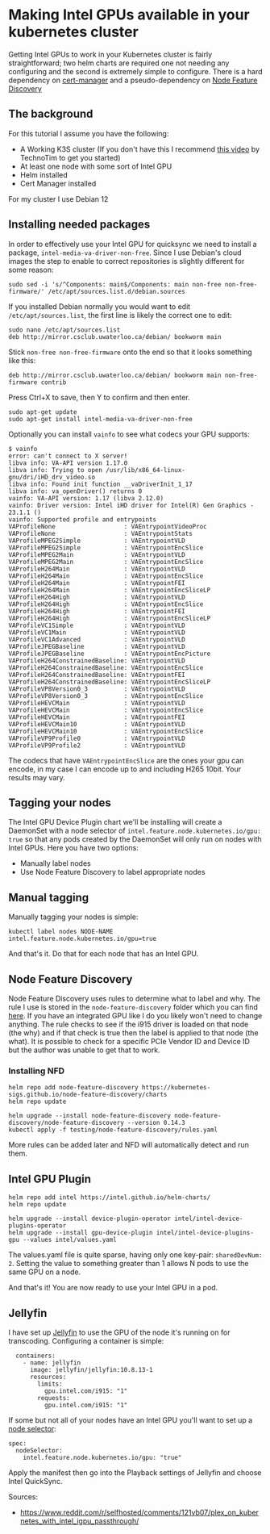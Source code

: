 
# Making Intel GPUs available in your kubernetes cluster

Getting Intel GPUs to work in your Kubernetes cluster is fairly straightforward; two helm charts are required one not needing any configuring and the second is extremely simple to configure. There is a hard dependency on [cert-manager](https://artifacthub.io/packages/helm/cert-manager/cert-manager) and a pseudo-dependency on [Node Feature Discovery](https://artifacthub.io/packages/helm/node-feature-discovery/node-feature-discovery)

## The background

For this tutorial I assume you have the following:

 * A Working K3S cluster (If you don't have this I recommend [this video](https://www.youtube.com/watch?v=CbkEWcUZ7zM) by TechnoTim to get you started)
 * At least one node with some sort of Intel GPU
 * Helm installed
 * Cert Manager installed

For my cluster I use Debian 12

## Installing needed packages

In order to effectively use your Intel GPU for quicksync we need to install a package, `intel-media-va-driver-non-free`. Since I use Debian's cloud images the step to enable to correct repositories is slightly different for some reason:

    sudo sed -i 's/^Components: main$/Components: main non-free non-free-firmware/' /etc/apt/sources.list.d/debian.sources

If you installed Debian normally you would want to edit `/etc/apt/sources.list`, the first line is likely the correct one to edit:

    sudo nano /etc/apt/sources.list
    deb http://mirror.csclub.uwaterloo.ca/debian/ bookworm main

Stick `non-free non-free-firmware` onto the end so that it looks something like this:

    deb http://mirror.csclub.uwaterloo.ca/debian/ bookworm main non-free-firmware contrib

Press Ctrl+X to save, then Y to confirm and then enter.

    sudo apt-get update
    sudo apt-get install intel-media-va-driver-non-free

Optionally you can install `vainfo` to see what codecs your GPU supports:

    $ vainfo
    error: can't connect to X server!
    libva info: VA-API version 1.17.0
    libva info: Trying to open /usr/lib/x86_64-linux-gnu/dri/iHD_drv_video.so
    libva info: Found init function __vaDriverInit_1_17
    libva info: va_openDriver() returns 0
    vainfo: VA-API version: 1.17 (libva 2.12.0)
    vainfo: Driver version: Intel iHD driver for Intel(R) Gen Graphics - 23.1.1 ()
    vainfo: Supported profile and entrypoints
    VAProfileNone                   : VAEntrypointVideoProc
    VAProfileNone                   : VAEntrypointStats
    VAProfileMPEG2Simple            : VAEntrypointVLD
    VAProfileMPEG2Simple            : VAEntrypointEncSlice
    VAProfileMPEG2Main              : VAEntrypointVLD
    VAProfileMPEG2Main              : VAEntrypointEncSlice
    VAProfileH264Main               : VAEntrypointVLD
    VAProfileH264Main               : VAEntrypointEncSlice
    VAProfileH264Main               : VAEntrypointFEI
    VAProfileH264Main               : VAEntrypointEncSliceLP
    VAProfileH264High               : VAEntrypointVLD
    VAProfileH264High               : VAEntrypointEncSlice
    VAProfileH264High               : VAEntrypointFEI
    VAProfileH264High               : VAEntrypointEncSliceLP
    VAProfileVC1Simple              : VAEntrypointVLD
    VAProfileVC1Main                : VAEntrypointVLD
    VAProfileVC1Advanced            : VAEntrypointVLD
    VAProfileJPEGBaseline           : VAEntrypointVLD
    VAProfileJPEGBaseline           : VAEntrypointEncPicture
    VAProfileH264ConstrainedBaseline: VAEntrypointVLD
    VAProfileH264ConstrainedBaseline: VAEntrypointEncSlice
    VAProfileH264ConstrainedBaseline: VAEntrypointFEI
    VAProfileH264ConstrainedBaseline: VAEntrypointEncSliceLP
    VAProfileVP8Version0_3          : VAEntrypointVLD
    VAProfileVP8Version0_3          : VAEntrypointEncSlice
    VAProfileHEVCMain               : VAEntrypointVLD
    VAProfileHEVCMain               : VAEntrypointEncSlice
    VAProfileHEVCMain               : VAEntrypointFEI
    VAProfileHEVCMain10             : VAEntrypointVLD
    VAProfileHEVCMain10             : VAEntrypointEncSlice
    VAProfileVP9Profile0            : VAEntrypointVLD
    VAProfileVP9Profile2            : VAEntrypointVLD

The codecs that have `VAEntrypointEncSlice` are the ones your gpu can encode, in my case I can encode up to and including H265 10bit. Your results may vary.

## Tagging your nodes

The Intel GPU Device Plugin chart we'll be installing will create a DaemonSet with a node selector of `intel.feature.node.kubernetes.io/gpu: true` so that any pods created by the DaemonSet will only run on nodes with Intel GPUs. Here you have two options:

 * Manually label nodes
 * Use Node Feature Discovery to label appropriate nodes

## Manual tagging

Manually tagging your nodes is simple:

    kubectl label nodes NODE-NAME intel.feature.node.kubernetes.io/gpu=true

And that's it. Do that for each node that has an Intel GPU.

## Node Feature Discovery

Node Feature Discovery uses rules to determine what to label and why. The rule I use is stored in the `node-feature-discovery` folder which you can find [here](https://github.com/UntouchedWagons/K3S-Cluster-Setup/blob/e2803b8ac6a0e96c055e7aa6ed6b9421ccadcabd/node-feature-discovery/rules.yaml). If you have an integrated GPU like I do you likely won't need to change anything. The rule checks to see if the i915 driver is loaded on that node (the why) and if that check is true then the label is applied to that node (the what). It is possible to check for a specific PCIe Vendor ID and Device ID but the author was unable to get that to work.

### Installing NFD

    helm repo add node-feature-discovery https://kubernetes-sigs.github.io/node-feature-discovery/charts
    helm repo update

    helm upgrade --install node-feature-discovery node-feature-discovery/node-feature-discovery --version 0.14.3
    kubectl apply -f testing/node-feature-discovery/rules.yaml

More rules can be added later and NFD will automatically detect and run them.

## Intel GPU Plugin

    helm repo add intel https://intel.github.io/helm-charts/
    helm repo update

    helm upgrade --install device-plugin-operator intel/intel-device-plugins-operator
    helm upgrade --install gpu-device-plugin intel/intel-device-plugins-gpu --values intel/values.yaml

The values.yaml file is quite sparse, having only one key-pair: `sharedDevNum: 2`. Setting the value to something greater than 1 allows N pods to use the same GPU on a node.

And that's it! You are now ready to use your Intel GPU in a pod.

## Jellyfin

I have set up [Jellyfin](https://github.com/UntouchedWagons/K3S-Cluster-Setup/blob/929678afa738c9527a838c8735cb917b10c4a521/production/default/jellyfin/service.yaml) to use the GPU of the node it's running on for transcoding. Configuring a container is simple:

      containers:
        - name: jellyfin
          image: jellyfin/jellyfin:10.8.13-1
          resources:
            limits:
              gpu.intel.com/i915: "1"
            requests:
              gpu.intel.com/i915: "1"

If some but not all of your nodes have an Intel GPU you'll want to set up a [node selector](https://github.com/UntouchedWagons/K3S-Cluster-Setup/blob/929678afa738c9527a838c8735cb917b10c4a521/production/default/jellyfin/service.yaml#L23-L24):

    spec:
      nodeSelector:
        intel.feature.node.kubernetes.io/gpu: "true"

Apply the manifest then go into the Playback settings of Jellyfin and choose Intel QuickSync.

Sources:

 * https://www.reddit.com/r/selfhosted/comments/121vb07/plex_on_kubernetes_with_intel_igpu_passthrough/
